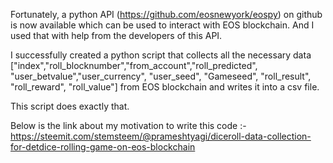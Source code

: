 Fortunately, a python API (https://github.com/eosnewyork/eospy) on github is now available which can be used to interact with EOS blockchain. And I used that with help from the developers of this API.

I successfully created a python script that collects all the necessary data ["index","roll_blocknumber","from_account","roll_predicted", "user_betvalue","user_currency", "user_seed", "Gameseed", "roll_result", "roll_reward", "roll_value"] from EOS blockchain and writes it into a csv file.

This script does exactly that.

Below is the link about my motivation to write this code :-
https://steemit.com/stemsteem/@prameshtyagi/diceroll-data-collection-for-detdice-rolling-game-on-eos-blockchain
